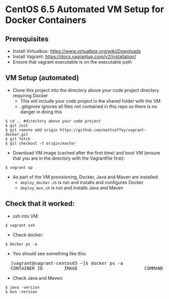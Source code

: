 # CentOS 6.5 Automated VM Setup for Docker Containers

## Prerequisites

* Install Virtualbox: https://www.virtualbox.org/wiki/Downloads
* Install Vagrant: https://docs.vagrantup.com/v2/installation/
* Ensure that vagrant executable is on the executable path

## VM Setup (automated)

* Clone this project into the directory above your code project directory requiring Docker 
    * This will include your code project in the shared folder with the VM
    * .gitignore ignores all files not contained in this repo so there is no danger in doing this

`$ cd .. #directory above your code project`
<br>
`$ git init`
<br>
`$ git remote add origin https://github.com/mattcoffey/vagrant-docker.git`
<br>
`$ git fetch`
<br>
`$ git checkout -t origin/master`

* Download VM image (cached after the first time) and boot VM (ensure that you are in the directory with the Vagrantfile first):

`$ vagrant up`

* As part of the VM provisioning, Docker, Java and Maven are installed:
    * `deploy_docker.sh` is run and installs and configures Docker
    * `deploy_mvn.sh` is run and installs Java and Maven

## Check that it worked:

* ssh into VM:

`$ vagrant ssh`

* Check docker:

`$ docker ps -a`

* You should see something like this:

<pre>
  [vagrant@vagrant-centos65 ~]$ docker ps -a 
  CONTAINER ID        IMAGE                         COMMAND             CREATED             STATUS              PORTS                     NAMES
</pre>

* Check Java and Maven:
  
`$ java -version`
<br>
`$ mvn -version`
